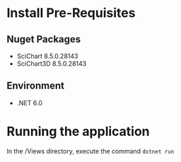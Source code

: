 # Install Pre-Requisites
## Nuget Packages
- SciChart 8.5.0.28143
- SciChart3D 8.5.0.28143

## Environment
- .NET 6.0

# Running the application
In the /Views directory, execute the command `dotnet run`
